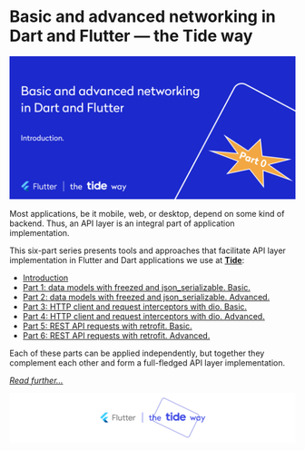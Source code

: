 # Basic and advanced networking in Dart and Flutter — the Tide way

![](images/part-0.png)

Most applications, be it mobile, web, or desktop, depend on some kind of backend. Thus, an API layer is an integral part of application implementation.

This six-part series presents tools and approaches that facilitate API layer implementation in Flutter and Dart applications we use at [**Tide**](https://www.tide.co/):

* [Introduction](https://medium.com/tide-engineering-team/basic-and-advanced-networking-in-dart-and-flutter-the-tide-way-part-0-introduction-33ac040a4a1c)
* [Part 1: data models with freezed and json_serializable. Basic.](https://medium.com/@foxanna/basic-and-advanced-networking-in-dart-and-flutter-the-tide-way-6e7fb26c0d5c)
* [Part 2: data models with freezed and json_serializable. Advanced.](https://medium.com/@foxanna/basic-and-advanced-networking-in-dart-and-flutter-the-tide-way-170fa08b9169)
* [Part 3: HTTP client and request interceptors with dio. Basic.](https://medium.com/@foxanna/basic-and-advanced-networking-in-dart-and-flutter-the-tide-way-d922fb65a01c)
* [Part 4: HTTP client and request interceptors with dio. Advanced.](https://medium.com/@foxanna/basic-and-advanced-networking-in-dart-and-flutter-the-tide-way-62ca1eef2c5c)
* [Part 5: REST API requests with retrofit. Basic.](https://medium.com/@foxanna/basic-and-advanced-networking-in-dart-and-flutter-the-tide-way-cf82c191a85f)
* [Part 6: REST API requests with retrofit. Advanced.](https://medium.com/@foxanna/basic-and-advanced-networking-in-dart-and-flutter-the-tide-way-161a8f7c9ede)

Each of these parts can be applied independently, but together they complement each other and form a full-fledged API layer implementation.

[_Read further..._](https://medium.com/tide-engineering-team/basic-and-advanced-networking-in-dart-and-flutter-the-tide-way-part-0-introduction-33ac040a4a1c)

![](images/break.png)

